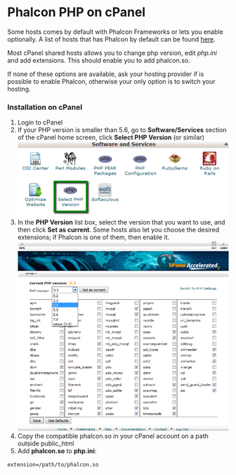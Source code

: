 # Phalcon PHP on cPanel

Some hosts comes by default with Phalcon Frameworks or lets you enable optionally. A list of hosts that has Phalcon by default can be found [here](https://phalconphp.com/en/hosting).

Most cPanel shared hosts allows you to change php version, edit _php.ini_ and add extensions. This should enable you to add phalcon.so.

If none of these options are available, ask your hosting provider if is possible to enable Phalcon, otherwise your only option is to switch your hosting.


### Installation on cPanel
1. Login to cPanel
2. If your PHP version is smaller than 5.6, go to **Software/Services** section of the cPanel home screen, click **Select PHP Version** (or similar)
![Select PHP version image](resources/php_selector_01.png)
3. In the **PHP Version** list box, select the version that you want to use, and then click **Set as current**. Some hosts also let you choose the desired extensions; if Phalcon is one of them, then enable it.
![Select current PHP version image](resources/php_selector_02.png)
4. Copy the compatible phalcon.so in your cPanel account on a path outside public_html
5. Add **phalcon.so** to **php.ini**:
```
extension=/path/to/phalcon.so
```
